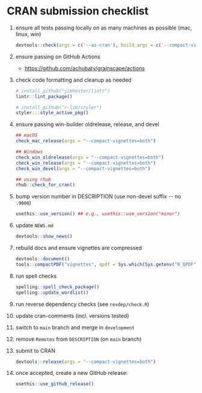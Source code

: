 # CRAN submission checklist

1. ensure all tests passing locally on as many machines as possible (mac, linux, win)

    ```r
    devtools::check(args = c('--as-cran'), build_args = c('--compact-vignettes=both'))
    ```

2. ensure passing on GitHub Actions

    * <https://github.com/achubaty/grainscape/actions>

2. check code formatting and cleanup as needed

    ```r
    # install_github("jimhester/lintr")
    lintr::lint_package()
    ```

    ```r
    # install_github("r-lib/styler")
    styler:::style_active_pkg()
    ```

3. ensure passing win-builder oldrelease, release, and devel

    ```r
    ## macOS
    check_mac_release(args = "--compact-vignettes=both")
    
    ## Windows
    check_win_oldrelease(args = "--compact-vignettes=both")
    check_win_release(args = "--compact-vignettes=both")
    check_win_devel(args = "--compact-vignettes=both")
    
    ## using rhub
    rhub::check_for_cran()
    ```

4. bump version number in DESCRIPTION (use non-devel suffix -- no `.9000`)

    ```r
    usethis::use_version() ## e.g., usethis::use_version("minor")
    ````

5. update `NEWS.md`

    ```r
    devtools::show_news()
    ```

6. rebuild docs and ensure vignettes are compressed

   ```r
   devtools::document()
   tools::compactPDF("vignettes", qpdf = Sys.which(Sys.getenv("R_QPDF", "qpdf")), gs_quality = "ebook")
   ```

7. run spell checks

   ```r
   spelling::spell_check_package()
   spelling::update_wordlist()
   ```

8. run reverse dependency checks (see `revdep/check.R`)

9. update cran-comments (incl. versions tested)

10. switch to `main` branch and merge in `development`

11. remove `Remotes` from `DESCRIPTION` (on `main` branch)

12. submit to CRAN 

    ```r
    devtools::release(args = "--compact-vignettes=both")
    ```

13. once accepted, create a new GitHub release:

    ```r
    usethis::use_github_release()
    ```
